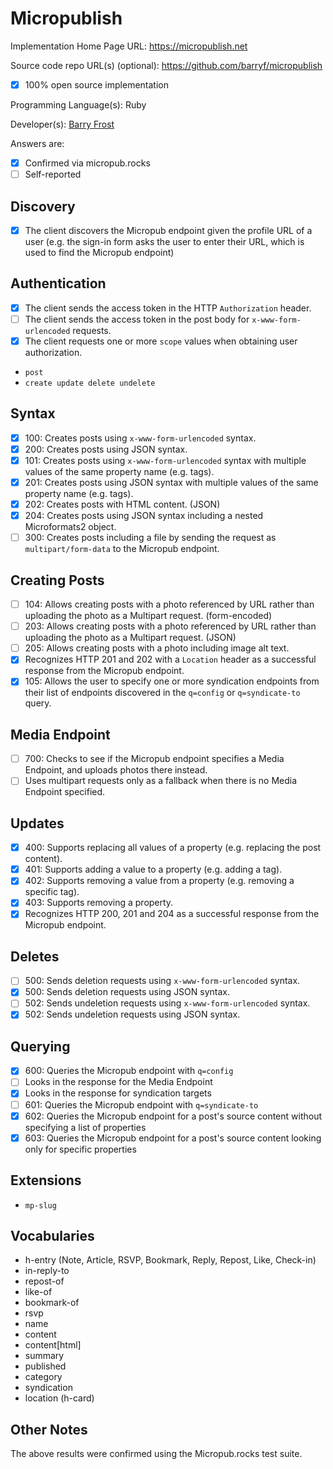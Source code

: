 # Micropublish

Implementation Home Page URL: https://micropublish.net

Source code repo URL(s) (optional): https://github.com/barryf/micropublish
* [x] 100% open source implementation

Programming Language(s): Ruby

Developer(s): [Barry Frost](https://barryfrost.com)

Answers are:
* [x] Confirmed via micropub.rocks
* [ ] Self-reported

## Discovery
* [x] The client discovers the Micropub endpoint given the profile URL of a user (e.g. the sign-in form asks the user to enter their URL, which is used to find the Micropub endpoint)

## Authentication
* [x] The client sends the access token in the HTTP `Authorization` header.
* [ ] The client sends the access token in the post body for `x-www-form-urlencoded` requests.
* [x] The client requests one or more `scope` values when obtaining user authorization.
 * `post`
 * `create update delete undelete`

## Syntax
* [x] 100: Creates posts using `x-www-form-urlencoded` syntax.
* [x] 200: Creates posts using JSON syntax.
* [x] 101: Creates posts using `x-www-form-urlencoded` syntax with multiple values of the same property name (e.g. tags).
* [x] 201: Creates posts using JSON syntax with multiple values of the same property name (e.g. tags).
* [x] 202: Creates posts with HTML content. (JSON)
* [x] 204: Creates posts using JSON syntax including a nested Microformats2 object.
* [ ] 300: Creates posts including a file by sending the request as `multipart/form-data` to the Micropub endpoint.

## Creating Posts
* [ ] 104: Allows creating posts with a photo referenced by URL rather than uploading the photo as a Multipart request. (form-encoded)
* [ ] 203: Allows creating posts with a photo referenced by URL rather than uploading the photo as a Multipart request. (JSON)
* [ ] 205: Allows creating posts with a photo including image alt text.
* [x] Recognizes HTTP 201 and 202 with a `Location` header as a successful response from the Micropub endpoint.
* [x] 105: Allows the user to specify one or more syndication endpoints from their list of endpoints discovered in the `q=config` or `q=syndicate-to` query.

## Media Endpoint
* [ ] 700: Checks to see if the Micropub endpoint specifies a Media Endpoint, and uploads photos there instead.
* [ ] Uses multipart requests only as a fallback when there is no Media Endpoint specified.

## Updates
* [x] 400: Supports replacing all values of a property (e.g. replacing the post content).
* [x] 401: Supports adding a value to a property (e.g. adding a tag).
* [x] 402: Supports removing a value from a property (e.g. removing a specific tag).
* [x] 403: Supports removing a property.
* [x] Recognizes HTTP 200, 201 and 204 as a successful response from the Micropub endpoint.

## Deletes
* [ ] 500: Sends deletion requests using `x-www-form-urlencoded` syntax.
* [x] 500: Sends deletion requests using JSON syntax.
* [ ] 502: Sends undeletion requests using `x-www-form-urlencoded` syntax.
* [x] 502: Sends undeletion requests using JSON syntax.

## Querying
* [x] 600: Queries the Micropub endpoint with `q=config`
 * [ ] Looks in the response for the Media Endpoint
 * [x] Looks in the response for syndication targets
* [ ] 601: Queries the Micropub endpoint with `q=syndicate-to`
* [x] 602: Queries the Micropub endpoint for a post's source content without specifying a list of properties
* [x] 603: Queries the Micropub endpoint for a post's source content looking only for specific properties

## Extensions

* `mp-slug`

## Vocabularies

* h-entry (Note, Article, RSVP, Bookmark, Reply, Repost, Like, Check-in)
 * in-reply-to
 * repost-of
 * like-of
 * bookmark-of
 * rsvp
 * name
 * content
 * content[html]
 * summary
 * published
 * category
 * syndication
 * location (h-card)

## Other Notes

The above results were confirmed using the Micropub.rocks test suite.
